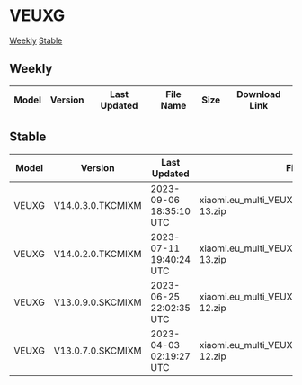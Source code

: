 # VEUXG
[Weekly](#Weekly)  [Stable](#Stable)
## Weekly
| Model | Version | Last Updated | File Name | Size | Download Link |
| ---- | ---- | ---- | ---- | ---- | ---- |
## Stable
| Model | Version | Last Updated | File Name | Size | Download Link |
| ---- | ---- | ---- | ---- | ---- | ---- |
| VEUXG | V14.0.3.0.TKCMIXM | 2023-09-06 18:35:10 UTC | xiaomi.eu_multi_VEUXG_V14.0.3.0.TKCMIXM_v14-13.zip | 4.3 GB | [SourceForge](https://sourceforge.net/projects/xiaomi-eu-multilang-miui-roms/files/xiaomi.eu/MIUI-STABLE-RELEASES/MIUIv14/xiaomi.eu_multi_VEUXG_V14.0.3.0.TKCMIXM_v14-13.zip/download) |
| VEUXG | V14.0.2.0.TKCMIXM | 2023-07-11 19:40:24 UTC | xiaomi.eu_multi_VEUXG_V14.0.2.0.TKCMIXM_v14-13.zip | 4.2 GB | [SourceForge](https://sourceforge.net/projects/xiaomi-eu-multilang-miui-roms/files/xiaomi.eu/MIUI-STABLE-RELEASES/MIUIv14/xiaomi.eu_multi_VEUXG_V14.0.2.0.TKCMIXM_v14-13.zip/download) |
| VEUXG | V13.0.9.0.SKCMIXM | 2023-06-25 22:02:35 UTC | xiaomi.eu_multi_VEUXG_V13.0.9.0.SKCMIXM_v13-12.zip | 3.9 GB | [SourceForge](https://sourceforge.net/projects/xiaomi-eu-multilang-miui-roms/files/xiaomi.eu/MIUI-STABLE-RELEASES/MIUIv13/xiaomi.eu_multi_VEUXG_V13.0.9.0.SKCMIXM_v13-12.zip/download) |
| VEUXG | V13.0.7.0.SKCMIXM | 2023-04-03 02:19:27 UTC | xiaomi.eu_multi_VEUXG_V13.0.7.0.SKCMIXM_v13-12.zip | 3.9 GB | [SourceForge](https://sourceforge.net/projects/xiaomi-eu-multilang-miui-roms/files/xiaomi.eu/MIUI-STABLE-RELEASES/MIUIv13/xiaomi.eu_multi_VEUXG_V13.0.7.0.SKCMIXM_v13-12.zip/download) |
